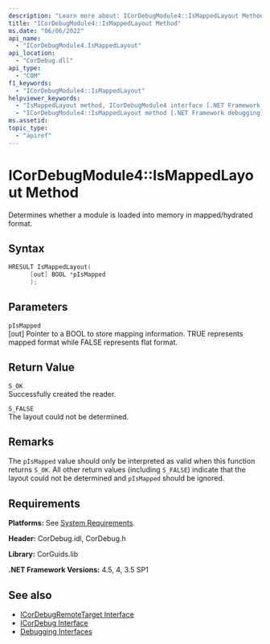 ```yaml
---
description: "Learn more about: ICorDebugModule4::IsMappedLayout Method"
title: "ICorDebugModule4::IsMappedLayout Method"
ms.date: "06/06/2022"
api_name: 
  - "ICorDebugModule4.IsMappedLayout"
api_location: 
  - "CorDebug.dll"
api_type: 
  - "COM"
f1_keywords: 
  - "ICorDebugModule4::IsMappedLayout"
helpviewer_keywords: 
  - "IsMappedLayout method, ICorDebugModule4 interface [.NET Framework debugging]"
  - "ICorDebugModule4::IsMappedLayout method [.NET Framework debugging]"
ms.assetid:
topic_type: 
  - "apiref"
---
```

# ICorDebugModule4::IsMappedLayout Method

Determines whether a module is loaded into memory in mapped/hydrated format.
  
## Syntax  
  
```cpp  
HRESULT IsMappedLayout(
      [out] BOOL *pIsMapped
      );  
```  
  
## Parameters  
  
`pIsMapped`\
[out] Pointer to a BOOL to store mapping information. TRUE represents mapped format while FALSE represents flat format. 
  
## Return Value  

`S_OK`\
 Successfully created the reader.  
  
`S_FALSE`\
 The layout could not be determined.
  
## Remarks  

The `pIsMapped` value should only be interpreted as valid when this function returns `S_OK`. All other return values (including
`S_FALSE`) indicate that the layout could not be determined and `pIsMapped` should be ignored.
  
## Requirements  

 **Platforms:** See [System Requirements](../../get-started/system-requirements.md).  
  
 **Header:** CorDebug.idl, CorDebug.h  
  
 **Library:** CorGuids.lib  
  
 **.NET Framework Versions:** 4.5, 4, 3.5 SP1  
  
## See also

- [ICorDebugRemoteTarget Interface](icordebugremotetarget-interface.md)
- [ICorDebug Interface](icordebug-interface.md)
- [Debugging Interfaces](debugging-interfaces.md)

